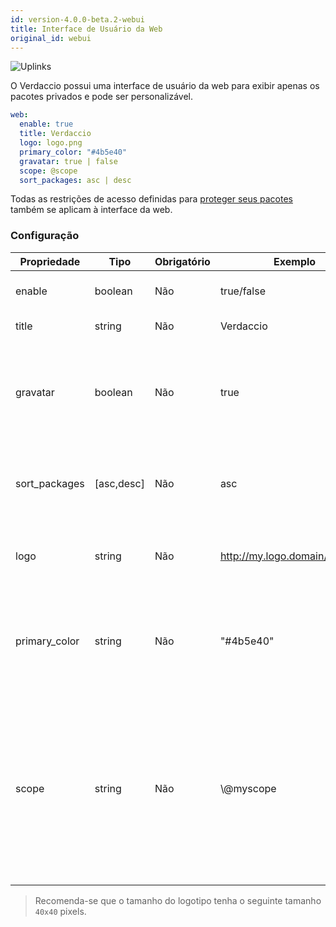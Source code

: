 ```yaml
---
id: version-4.0.0-beta.2-webui
title: Interface de Usuário da Web
original_id: webui
---
```


![Uplinks](https://user-images.githubusercontent.com/558752/52916111-fa4ba980-32db-11e9-8a64-f4e06eb920b3.png)

O Verdaccio possui uma interface de usuário da web para exibir apenas os pacotes privados e pode ser personalizável.

```yaml
web:
  enable: true
  title: Verdaccio
  logo: logo.png
  primary_color: "#4b5e40"
  gravatar: true | false
  scope: @scope
  sort_packages: asc | desc
```

Todas as restrições de acesso definidas para [proteger seus pacotes](protect-your-dependencies.md) também se aplicam à interface da web.

### Configuração

| Propriedade   | Tipo       | Obrigatório | Exemplo                        | Suporte    | Descrição                                                                                                                                            |
| ------------- | ---------- | ----------- | ------------------------------ | ---------- | ---------------------------------------------------------------------------------------------------------------------------------------------------- |
| enable        | boolean    | Não         | true/false                     | completo   | habilitar a interface web                                                                                                                            |
| title         | string     | Não         | Verdaccio                      | completo   | Título da página web                                                                                                                                 |
| gravatar      | boolean    | Não         | true                           | `>v4`   | Se esta propriedade estiver habilitada, gravatars serão gerados internamente                                                                         |
| sort_packages | [asc,desc] | Não         | asc                            | `>v4`   | Por padrão pacotes privados são classificados em ordem crescente                                                                                     |
| logo          | string     | Não         | http://my.logo.domain/logo.png | completo   | a URI onde o logotipo está localizado (logotipo do cabeçalho)                                                                                        |
| primary_color | string     | Não         | "#4b5e40"                      | `>4`    | A cor principal a ser usada em toda a interface do usuário (cabeçalho, etc)                                                                          |
| scope         | string     | Não         | \\@myscope                   | `>v3.x` | If you're using this registry for a specific module scope, specify that scope to set it in the webui instructions header (note: escape @ with \\@) |

> Recomenda-se que o tamanho do logotipo tenha o seguinte tamanho `40x40` pixels.
